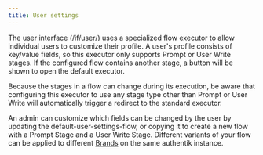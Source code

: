 ```yaml
---
title: User settings
---
```


The user interface (/if/user/) uses a specialized flow executor to allow individual users to customize their profile. A user's profile consists of key/value fields, so this executor only supports Prompt or User Write stages. If the configured flow contains another stage, a button will be shown to open the default executor.

Because the stages in a flow can change during its execution, be aware that configuring this executor to use any stage type other than Prompt or User Write will automatically trigger a redirect to the standard executor.

An admin can customize which fields can be changed by the user by updating the default-user-settings-flow, or copying it to create a new flow with a Prompt Stage and a User Write Stage. Different variants of your flow can be applied to different [Brands](../../../../sys-mgmt/brands.md) on the same authentik instance.
